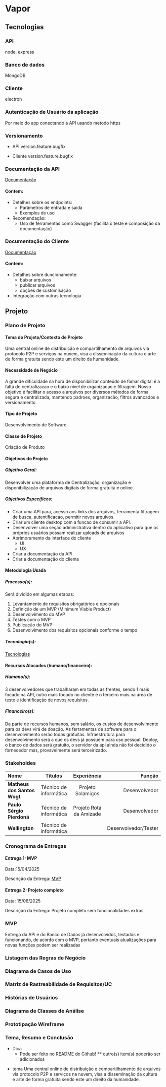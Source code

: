 # Vapor

## Tecnologias

### API

node, express

### Banco de dados

MongoDB

### Cliente

electron

### Autenticação de Usuário da aplicação

Por meio do app conectando a API usando metodo https

### Versionamento

<!--TODO improve-->

- API
  version.feature.bugfix

- Cliente
  version.feature.bugfix


### Documentação da API

[Documentação](DocumentacaoAPI.md)

#### Contem:

- Detalhes sobre os endpoints:
  - Parâmetros de entrada e saída
  - Exemplos de uso
- Recomendação:
  - Uso de ferramentas como Swagger (facilita o teste e composição da documentação)

### Documentação do Cliente

[Documentação](DocumentacaoCliente.md)
#### Contem:

- Detalhes sobre duncionamente:
  - baixar arquivos
  - publicar arquivos
  - opções de customisação
- Integração com outras tecnologia

## Projeto

### Plano de Projeto

<!--TODO -->
#### Tema do Projeto/Contexto de Projeto

Uma central online de distribuição e compartilhamento de arquivos via protocolo P2P e serviços na nuvem, visa a disseminação da cultura e arte de forma gratuita sendo este um direito da humanidade.

#### Necessidade de Negócio

A grande  dificuldade na hora de disponibilizar conteúdo de fomar digital é a falta de centralizacao e o baixo nivel de organizacao e filtragem. Nosso objetivo é facilitar o acesso a arquivos por diversos métodos de forma segura e centralizada, mantendo padroes, organizacão, filtros avancados e versionamento.

#### Tipo de Projeto

Desenvolvimento de Software

#### Classe de Projeto

Criação de Produto

#### Objetivos do Projeto

##### Objetivo Geral:

Desenvolver uma plataforma de Centralização, organização e disponibilização de arquivos digitais de forma gratuita e online.

##### Objetivos Específicos:

- Criar uma API para, acesso aos links dos arquivos, ferramenta filtragem de busca, autentificacao, permitir novos arquivos.
- Criar um cliente desktop com a funcao de consumir a API.
- Desenvolver uma seção administrativa dentro do aplicativo para que os próprios usuários possam realizar uploads de arquivos
- Aprimoramento da interface do cliente
  - UI
  - UX
- Criar a documentação da API
- Criar a documentação do cliente

#### Metodologia Usada

##### Processo(s):

Será dividido em algumas etapas:
  1. Levantamento de requisitos obrigatórios e opcionais
  2. Definição de um MVP (Minimum Viable Product)
  3. Desenvolvimento do MVP
  4. Testes com o MVP
  5. Publicação do MVP
  6. Desenvolvimento dos requisitos opcionais conforme o tempo

##### Tecnologia(s):

[Tecnologias](#tecnologias)

#### Recursos Alocados (humano/financeiro):

##### Humano(s):

3 desenvolvedores que trabalharam em todas as frentes, sendo 1 mais focado na API, outro mais focado no cliente e o terceiro mais na área de teste e identificação de novos requisitos.

##### Financeiro(s):

Da parte de recursos humanos, sem salário, os custos de desenvolvimento para os devs virá de doação. As ferramentas de software para o desenvolvimento serão todas gratuitas. Infraestrutura para desenvolvimento será a que os devs já possuem para uso pessoal. Deploy, o banco de dados será gratuito, o servidor da api ainda não foi decidido o fornecedor mas, provavelmente será terceirizado.

### Stakeholdes

| **Nome** | **Títulos** | **Experiência** | **Função** |
|:----|:----:|:----:|----:|
| **Matheus dos Santos Wogt** | Técnico de informática | Projeto Solamigos | Desenvolvedor |
| **Paulo Sérgio Pierdoná** | Técnico de informática | Projeto Rota da Amizade | Desenvolvedor |
| **Wellington** | Técnico de informática |  |Desenvolvedor/Tester |

### Cronograma de Entregas

#### Entrega 1: MVP

Data:15/04/2025

Descrição da Entrega: [MVP](#mvp)

#### Entrega 2: Projeto completo

Data: 15/06/2025

Descrição da Entrega: Projeto completo sem funcionalidades extras


### MVP

<!--TODO -->

Entrega da API e do Banco de Dados já desenvolvidos, testados e funcionando, de acordo com o MVP, portanto eventuais atualizações para novas funções podem ser realizadas

### Listagem das Regras de Negócio

<!--TODO -->

### Diagrama de Casos de Uso

<!--TODO -->

### Matriz de Rastreabilidade de Requisitos/UC

<!--TODO -->

### Histórias de Usuários

<!--TODO -->

### Diagrama de Classes de Análise

<!--TODO -->

### Prototipação Wireframe

<!--TODO -->

### Tema, Resumo e Conclusão

- Dica
  - Pode ser feito no README do Github!
** outro(s) item(s) poderão ser adicionados

<!--TODO -->
- tema
  Uma central online de distribuição e compartilhamento de arquivos via protocolo P2P e serviços na nuvem, visa a disseminação da cultura e arte de forma gratuita sendo este um direito da humanidade.
